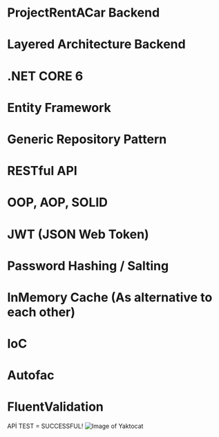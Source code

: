 # ProjectRentACar Backend
# Layered  Architecture Backend
# .NET CORE 6
# Entity Framework 
# Generic Repository Pattern 
# RESTful API
# OOP, AOP, SOLID
# JWT (JSON Web Token)
# Password Hashing / Salting
# InMemory Cache (As alternative to each other)
# IoC
# Autofac
# FluentValidation

APİ TEST = SUCCESSFUL!
![Image of Yaktocat](https://i.hizliresim.com/3eqkslo.jpg) 
